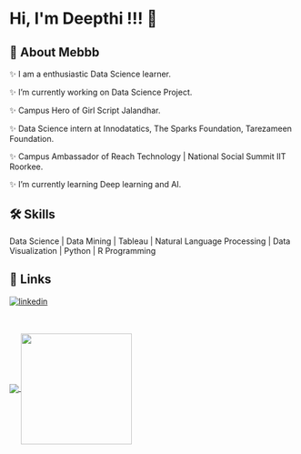 
# Hi, I'm Deepthi !!! 👋

  
## 🚀 About Mebbb
✨ I am a enthusiastic Data Science learner.

✨ I’m currently working on Data Science Project.

✨ Campus Hero of Girl Script Jalandhar.

✨ Data Science intern at Innodatatics, The Sparks Foundation, Tarezameen Foundation.
 
✨ Campus Ambassador of Reach Technology | National Social Summit IIT Roorkee.

✨ I’m currently learning Deep learning and AI.


## 🛠 Skills
Data Science | Data Mining | Tableau | Natural Language Processing | Data Visualization | Python | R Programming

  
## 🔗 Links

[![linkedin](https://img.shields.io/badge/linkedin-0A66C2?style=for-the-badge&logo=linkedin&logoColor=white)](https://www.linkedin.com/in/deepthi-m-1107/)


<br/>
<br/>
<a href="https://github.com/deepthi1107">
  <img align="center" src="https://github-readme-stats.vercel.app/api?username=deepthi1107&show_icons=true&hide_border=false&title_color=ffffff&amp&icon_color=bb2acf&amp&text_color=daf7dc&amp&bg_color=191919"/>
</a>
<a href="https://github.com/deepthi1107">
  <img align="center" height="195px" src="https://github-readme-stats.vercel.app/api/top-langs/?username=deepthi1107&theme=dark&hide_langs_below=0" />
</a>

<p align="center">

</p>
